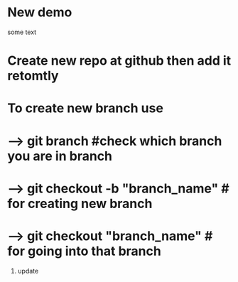 # New demo

some text

# Create new repo at github then add it retomtly

# To create new branch use
# --> git branch #check which branch you are in branch
# --> git checkout -b "branch_name" # for creating new branch
# --> git checkout "branch_name" # for going into that branch

1. update


